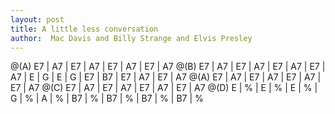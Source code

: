 ```yaml
---
layout: post
title: A little less conversation
author:  Mac Davis and Billy Strange and Elvis Presley
---
```


<canvas class="chords">@(A) E7 | A7 | E7 | A7 | E7 | A7 | E7 | A7 
@(B) E7 | A7 | E7 | A7 | E7 | A7 | E7 | A7 | 
E | G | E | G | E7 | B7 | E7 | A7 | 
E7 | A7 
@(A) E7 | A7 | E7 | A7 | E7 | A7 | E7 | A7 
@(C) E7 | A7 | E7 | A7 | E7 | A7 | E7 | A7
@(D) E | % | E | % | E | % | G | % | A | % |
 B7 | %  | B7 | %  | B7 | % | B7 | %  </canvas>





